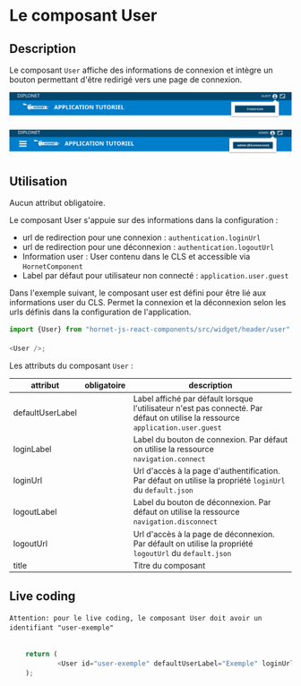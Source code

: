 # Le composant User

## Description

Le composant `User` affiche des informations de connexion et intègre un bouton permettant d'être redirigé vers une page de connexion.

![User Connexion](../sources/header/user/user-connexion.png)

![User Deconnexion](../sources/header/user/user-deconnexion.png)

## Utilisation

Aucun attribut obligatoire.

Le composant User s'appuie sur des informations dans la configuration :
- url de redirection pour une connexion : `authentication.loginUrl`
- url de redirection pour une déconnexion : `authentication.logoutUrl`
- Information user : User contenu dans le CLS et accessible via `HornetComponent`
- Label par défaut pour utilisateur non connecté : `application.user.guest`


Dans l'exemple suivant, le composant user est défini pour être lié aux informations user du CLS. Permet la connexion et la déconnexion selon les urls définis dans
la configuration de l'application.
 
```javascript
import {User} from "hornet-js-react-components/src/widget/header/user";

<User />;
```

Les attributs du composant `User` :

| attribut | obligatoire | description |
| -------- | ----------- | ----------- |
| defaultUserLabel | | Label affiché par défault lorsque l'utilisateur n'est pas connecté. Par défaut on utilise la ressource `application.user.guest` |
| loginLabel | | Label du bouton de connexion. Par défaut on utilise la ressource `navigation.connect` |
| loginUrl | | Url d'accès à la page d'authentification. Par défaut on utilise la propriété `loginUrl` du `default.json` |
| logoutLabel | | Label du bouton de déconnexion. Par défaut on utilise la ressource `navigation.disconnect` |
| logoutUrl | | Url d'accès à la page de déconnexion. Par défault on utilise la propriété `logoutUrl` du `default.json` |
| title     | | Titre du composant |

## Live coding

`Attention: pour le live coding, le composant User doit avoir un identifiant "user-exemple" `

```javascript showroom

	return (
            <User id="user-exemple" defaultUserLabel="Exemple" loginUrl="#"/>
    );
```
